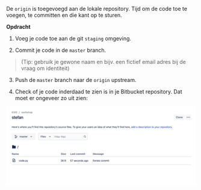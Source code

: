 De `origin` is toegevoegd aan de lokale repository. Tijd om de code toe te voegen, te committen en die kant op te sturen.

**Opdracht**

1) Voeg je code toe aan de git `staging` omgeving.

2) Commit je code in de `master` branch. 
> (Tip: gebruik je gewone naam en bijv. een fictief email adres bij de vraag om identiteit)

3) Push de `master` branch naar de `origin` upstream.

4) Check of je code inderdaad te zien is in je Bitbucket repository. Dat moet er ongeveer zo uit zien:

![Empty repo](./assets/pushed-repo.png)